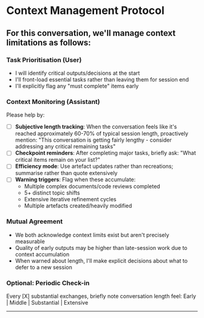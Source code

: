 # Context Management Protocol

## For this conversation, we'll manage context limitations as follows:

### Task Prioritisation (User)
- I will identify critical outputs/decisions at the start
- I'll front-load essential tasks rather than leaving them for session end
- I'll explicitly flag any "must complete" items early

### Context Monitoring (Assistant)
Please help by:
- [ ] **Subjective length tracking**: When the conversation feels like it's reached approximately 60-70% of typical session length, proactively mention: "This conversation is getting fairly lengthy - consider addressing any critical remaining tasks"
- [ ] **Checkpoint reminders**: After completing major tasks, briefly ask: "What critical items remain on your list?"
- [ ] **Efficiency mode**: Use artefact updates rather than recreations; summarise rather than quote extensively
- [ ] **Warning triggers**: Flag when these accumulate:
  - Multiple complex documents/code reviews completed
  - 5+ distinct topic shifts
  - Extensive iterative refinement cycles
  - Multiple artefacts created/heavily modified

### Mutual Agreement
- We both acknowledge context limits exist but aren't precisely measurable
- Quality of early outputs may be higher than late-session work due to context accumulation
- When warned about length, I'll make explicit decisions about what to defer to a new session

### Optional: Periodic Check-in
Every [X] substantial exchanges, briefly note conversation length feel: Early | Middle | Substantial | Extensive

---

<!-- USAGE TIPS - DELETE WHEN COPYING

**For complex academic work:** Use all monitoring options
**For focused single-document work:** Maybe just efficiency mode + one warning  
**For exploratory conversations:** Perhaps just periodic check-ins
**For quick tasks:** Might skip it entirely

Variants you could create:
- "Light monitoring" (just checkpoint reminders)
- "Full monitoring" (all options)
- "Document mode" (efficiency + warnings at 50% to ensure quality revision time)

Customisation options:
- Adjust the 60-70% threshold based on your needs
- Set periodic check-in frequency (every 3, 5, X exchanges)
- Delete any sections that don't apply to your current task

-->
